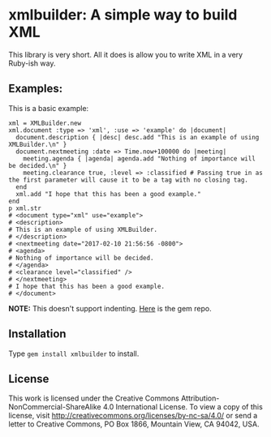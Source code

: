 # xmlbuilder: A simple way to build XML
This library is very short. All it does is allow you to write XML in a very Ruby-ish way.

## Examples:
This is a basic example:
```
xml = XMLBuilder.new
xml.document :type => 'xml', :use => 'example' do |document|
  document.description { |desc| desc.add "This is an example of using XMLBuilder.\n" }
  document.nextmeeting :date => Time.now+100000 do |meeting|
    meeting.agenda { |agenda| agenda.add "Nothing of importance will be decided.\n" }
    meeting.clearance true, :level => :classified # Passing true in as the first parameter will cause it to be a tag with no closing tag.
  end
  xml.add "I hope that this has been a good example."
end
p xml.str
# <document type="xml" use="example">
# <description>
# This is an example of using XMLBuilder.
# </description>
# <nextmeeting date="2017-02-10 21:56:56 -0800">
# <agenda>
# Nothing of importance will be decided.
# </agenda>
# <clearance level="classified" />
# </nextmeeting>
# I hope that this has been a good example.
# </document>
```
**NOTE:** This doesn't support indenting.
[Here](https://rubygems.org/gems/xmlbuilder) is the gem repo.

## Installation
Type `gem install xmlbuilder` to install.

## License
This work is licensed under the Creative Commons Attribution-NonCommercial-ShareAlike 4.0 International License. To view a copy of this license, visit http://creativecommons.org/licenses/by-nc-sa/4.0/ or send a letter to Creative Commons, PO Box 1866, Mountain View, CA 94042, USA.
